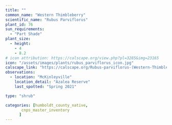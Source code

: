 ```yaml
---
title: ""
common_name: "Western Thimbleberry"
scientific_name: "Rubus Parviflorus"
plant_id: 76
sun_requirements:
  - "Part Shade"
plant_size:
  - height: 
    - 4
    - 8.2
# icon attribution: https://calscape.org/view.php?pl=3285&img=23165
icon: "/assets/images/plants/rubus_parviflorus_icon.jpg" 
calscape_link: "https://calscape.org/Rubus-parviflorus-(Western-Thimbleberry)"
observations: 
  - location: "McKinleyville"
    location_detail: "Azalea Reserve"
    last_spotted: "Spring 2021"

type: "shrub"

categories: [humboldt_county_native,
       cnps_master_inventory
      ]
---
```


